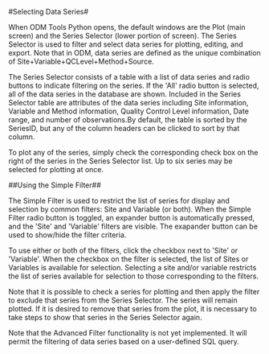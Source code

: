 #Selecting Data Series#

When ODM Tools Python opens, the default windows are the Plot (main screen) and the Series Selector (lower portion of screen). The Series Selector is used to filter and select data series for plotting, editing, and export. Note that in ODM, data series are defined as the unique combination of Site+Variable+QCLevel+Method+Source.  

The Series Selector consists of a table with a list of data series and radio buttons to indicate filtering on the series. If the 'All' radio button is selected, all of the data series in the database are shown. Included in the Series Selector table are attributes of the data series including Site information, Variable and Method information, Quality Control Level information, Date range, and number of observations.By default, the table is sorted by the SeriesID, but any of the column headers can be clicked to sort by that column.

To plot any of the series, simply check the corresponding check box on the right of the series in the Series Selector list. Up to six series may be selected for plotting at once. 

##Using the Simple Filter##

The Simple Filter is used to restrict the list of series for display and selection by common filters: Site and Variable (or both). When the Simple Filter radio button is toggled, an expander button is automatically pressed, and the 'Site' and 'Variable' filters are visible. The exapander button can be used to show/hide the filter criteria.

To use either or both of the filters, click the checkbox next to 'Site' or 'Variable'. When the checkbox on the filter is selected, the list of Sites or Variables is available for selection. Selecting a site and/or variable restricts the list of series available for selection to those corresponding to the filters.

Note that it is possible to check a series for plotting and then apply the filter to exclude that series from the Series Selector. The series will remain plotted. If it is desired to remove that series from the plot, it is necessary to take steps to show that series in the Series Selector again.

Note that the Advanced Filter functionality is not yet implemented. It will permit the filtering of data series based on a user-defined SQL query.